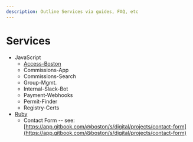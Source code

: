 ```yaml
---
description: Outline Services via guides, FAQ, etc
---
```


# Services

* JavaScript
  * [Access-Boston](access-boston/)
  * Commissions-App
  * Commissions-Search
  * Group-Mgmt.
  * Internal-Slack-Bot
  * Payment-Webhooks
  * Permit-Finder
  * Registry-Certs
* [Ruby](ruby.md)
  * Contact Form -- see: [https://app.gitbook.com/@boston/s/digital/projects/contact-form](https://app.gitbook.com/@boston/s/digital/projects/contact-form)
